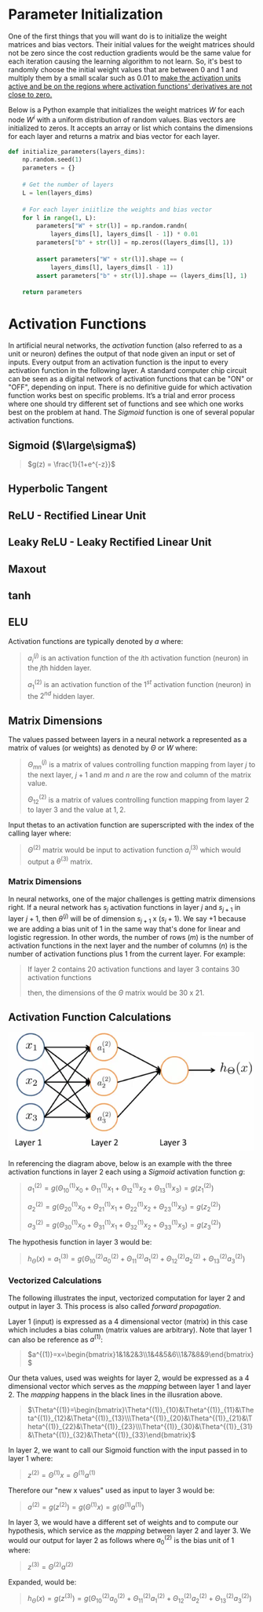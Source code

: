 # Parameter Initialization

One of the first things that you will want do is to initialize the weight matrices and bias vectors. Their initial values for the weight matrices should not be zero since the cost reduction gradients would be the same value for each iteration causing the learning algorithm to not learn. So, it's best to randomly choose the initial weight values that are between $0$ and $1$ and multiply them by a small scalar such as $0.01$ to <u>make the activation units active and be on the regions where activation functions' derivatives are not close to zero.</u>

Below is a Python example that initializes the weight matrices $W$ for each node $W^i$ with a uniform distribution of random values. Bias vectors are initialized to zeros. It accepts an array or list which contains the dimensions for each layer and returns a matrix and bias vector for each layer.

```python
def initialize_parameters(layers_dims):
    np.random.seed(1)               
    parameters = {}
    
    # Get the number of layers
    L = len(layers_dims)            
    
    # For each layer iniitlize the weights and bias vector
    for l in range(1, L):
        parameters["W" + str(l)] = np.random.randn(
            layers_dims[l], layers_dims[l - 1]) * 0.01
        parameters["b" + str(l)] = np.zeros((layers_dims[l], 1))

        assert parameters["W" + str(l)].shape == (
            layers_dims[l], layers_dims[l - 1])
        assert parameters["b" + str(l)].shape == (layers_dims[l], 1)

    return parameters
```

# Activation Functions

In artificial neural networks, the *activation* function (also referred to as a unit or neuron) defines the output of that node given an input or set of inputs. Every output from an activation function is the input to every activation function in the following layer. A standard computer chip circuit can be seen as a digital network of activation functions that can be "ON" or "OFF", depending on input. There is no definitive guide for which activation function works best on specific problems. It’s a trial and error process where one should try different set of functions and see which one works best on the problem at hand. The *Sigmoid* function is one of several popular activation functions.

## Sigmoid ($\large\sigma$)

> $g(z) = \frac{1}{1+e^{-z}}$

## Hyperbolic Tangent

## ReLU - Rectified Linear Unit

## Leaky ReLU - Leaky Rectified Linear Unit 

## Maxout

## tanh

## ELU

Activation functions are typically denoted by $a$ where:

> $a^{(j)}_i$ is an activation function of the $i$th activation function (neuron) in the $j$th hidden layer.
>
> $a^{(2)}_1$ is an activation function of the $1^{st}$ activation function (neuron) in the $2^{nd}$ hidden layer.

## Matrix Dimensions

The values passed between layers in a neural network a represented as a matrix of values (or weights) as denoted by $\Theta$ or $W$ where:

> $\Theta^{(j)}_{mn}$ is a matrix of values controlling function mapping from layer $j$ to the next layer, $j+1$ and $m$ and $n$ are the row and column of the matrix value.
>
> $\Theta^{(2)}_{12}$ is a matrix of values controlling function mapping from layer $2$ to layer $3$ and the value at $1,2$.

Input thetas to an activation function are superscripted with the index of the calling layer where:

> $\Theta^{(2)}$ matrix would be input to activation function $a^{(3)}_i$ which would output a $\theta^{(3)}$ matrix.

### Matrix Dimensions

In neural networks, one of the major challenges is getting matrix dimensions right. If a neural network has $s_j$ activation functions in layer $j$ and $s_{j+1}$ in layer $j+1$, then $\theta^{(j)}$ will be of dimension $s_{j+1}$ x $(s_j+1)$.  We say $+1$ because we are adding a bias unit of $1$ in the same way that's done for linear and logistic regression. In other words, the number of rows ($m$) is the number of activation functions in the next layer and the number of columns ($n$) is the number of activation functions plus 1 from the current layer. For example:

> If layer $2$ contains $20$ activation functions and layer $3$ contains $30$ activation functions
>
> then, the dimensions of the $\Theta$ matrix would be $30$ x $21$.

## Activation Function Calculations

![Neural Network](../images/neural-network.png)

In referencing the diagram above, below is an example with the three activation functions in layer $2$ each using a *Sigmoid* activation function $g$:

> $a^{(2)}_1=g(\Theta^{(1)}_{10}x_0+\Theta^{(1)}_{11}x_1+\Theta^{(1)}_{12}x_2+\Theta^{(1)}_{13}x_3)=g(z^{(2)}_1)$
>
> $a^{(2)}_2=g(\Theta^{(1)}_{20}x_0+\Theta^{(1)}_{21}x_1+\Theta^{(1)}_{22}x_2+\Theta^{(1)}_{23}x_3)=g(z^{(2)}_2)$
>
> $a^{(2)}_3=g(\Theta^{(1)}_{30}x_0+\Theta^{(1)}_{31}x_1+\Theta^{(1)}_{32}x_2+\Theta^{(1)}_{33}x_3)=g(z^{(2)}_3)$

The hypothesis function in layer $3$ would be:

> $h_\Theta(x)=a^{(3)}_1=g(\Theta^{(2)}_{10}a^{(2)}_0+\Theta^{(2)}_{11}a^{(2)}_1+\Theta^{(2)}_{12}a^{(2)}_2+\Theta^{(2)}_{13}a^{(2)}_3)$

### Vectorized Calculations

The following illustrates the input, vectorized computation for layer 2 and output in layer 3. This process is also called *forward propagation*.

Layer 1 (input) is expressed as a 4 dimensional vector (matrix) in this case which includes a bias column (matrix values are arbitrary). Note that layer 1 can also be reference as $a^{(1)}$:

> $a^{(1)}=x=\begin{bmatrix}1&1&2&3\\1&4&5&6\\1&7&8&9\end{bmatrix}$

Our theta values, used was weights for layer 2, would be expressed as a 4 dimensional vector which serves as the *mapping* between layer 1 and layer 2. The *mapping* happens in the black lines in the illusration above.

> $\Theta^{(1)}=\begin{bmatrix}\Theta^{(1)}_{10}&\Theta^{(1)}_{11}&\Theta^{(1)}_{12}&\Theta^{(1)}_{13}\\\Theta^{(1)}_{20}&\Theta^{(1)}_{21}&\Theta^{(1)}_{22}&\Theta^{(1)}_{23}\\\Theta^{(1)}_{30}&\Theta^{(1)}_{31}&\Theta^{(1)}_{32}&\Theta^{(1)}_{33}\end{bmatrix}$

In layer 2, we want to call our Sigmoid function with the input passed in to layer 1 where:

> $z^{(2)}=\Theta^{(1)}x=\Theta^{(1)}a^{(1)}$

Therefore our "new x values" used as input to layer 3 would be:

> $a^{(2)}=g(z^{(2)})=g(\Theta^{(1)}x)=g(\Theta^{(1)}a^{(1)})$

In layer 3, we would have a different set of weights and to compute our hypothesis, which service as the *mapping* between layer 2 and layer 3. We would our output for layer 2 as follows where $a^{(2)}_0$ is the bias unit of $1$ where:

> $z^{(3)}=\Theta^{(2)}a^{(2)}$

Expanded, would be:

> $h_\Theta(x)=g(z^{(3)})=g(\Theta^{(2)}_{10}a^{(2)}_0+\Theta^{(2)}_{11}a^{(2)}_1+\Theta^{(2)}_{12}a^{(2)}_2+\Theta^{(2)}_{13}a^{(2)}_3)$